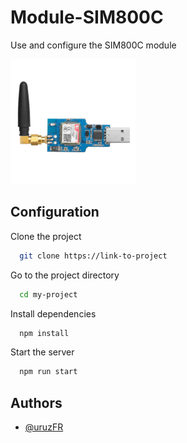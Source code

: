 
# Module-SIM800C

Use and configure the SIM800C module


![logo](/Images/module.png )



## Configuration

Clone the project

```bash
  git clone https://link-to-project
```

Go to the project directory

```bash
  cd my-project
```

Install dependencies

```bash
  npm install
```

Start the server

```bash
  npm run start
```


## Authors

- [@uruzFR](https://github.com/uruzFR)
